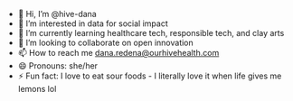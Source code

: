 - 👋 Hi, I’m @hive-dana
- 👀 I’m interested in data for social impact
- 🌱 I’m currently learning healthcare tech, responsible tech, and clay arts
- 💞️ I’m looking to collaborate on open innovation
- 📫 How to reach me dana.redena@ourhivehealth.com
- 😄 Pronouns: she/her
- ⚡ Fun fact: I love to eat sour foods - I literally love it when life gives me lemons lol

<!---
hive-dana/hive-dana is a ✨ special ✨ repository because its `README.md` (this file) appears on your GitHub profile.
You can click the Preview link to take a look at your changes.
--->
